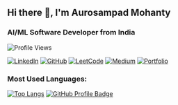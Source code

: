 ## Hi there 👋, I'm Aurosampad Mohanty

### AI/ML Software Developer from India
![Profile Views](https://komarev.com/ghpvc/?username=Aurosampad&color=blue)
<!--
**Aurosampad/Aurosampad** is a ✨ _special_ ✨ repository because its `README.md` (this file) appears on your GitHub profile.

Here are some ideas to get you started:

- 🔭 I’m a AI/ML development professional with one year of internship experience in this field.
- 🌱 I’m currently learning MLOps, DSA and Pytorch.
- 👯 I’m looking to collaborate on production level projects in AI/ML that makes it function in an end-to-end pipeline.
- 🤔 I’m looking currently for internships and jobs in the field of AI/ML.
- ⚡ Fun fact: As a Computer Vision Mentor and a Core Member of the Google Student Developer Clubs(GDSC) of my college, I have guided more than 100+ students in the field of Computer Vision, Deep Learning and Image Processing. I have also served as the AI/ML lead for the core technical club-Zairza of my college
-->

[![LinkedIn](https://img.shields.io/badge/LinkedIn-0077B5?logo=linkedin&logoColor=white)](https://www.linkedin.com/in/aurosampad-mohanty-15a342222/)
[![GitHub](https://img.shields.io/badge/GitHub-181717?logo=github&logoColor=white)](https://github.com/Aurosampad)
[![LeetCode](https://img.shields.io/badge/LeetCode-FFA116?logo=leetcode&logoColor=white)](https://leetcode.com/yourusername)
[![Medium](https://img.shields.io/badge/Medium-12100E?logo=medium&logoColor=white)](https://medium.com/@mohantyaurosampad)
[![Portfolio](https://img.shields.io/badge/Portfolio-000000?logo=firefox-browser&logoColor=white)](https://aurosampadportfoliofinal2.netlify.app/)


### Most Used Languages:

[![Top Langs](https://github-readme-stats.vercel.app/api/top-langs/?username=Aurosampad&layout=compact)](https://github.com/anuraghazra/github-readme-stats)
[![GitHub Profile Badge](https://img.shields.io/badge/-yourusername-181717?style=flat-square&logo=github&logoColor=white)](https://github.com/Aurosampad)
